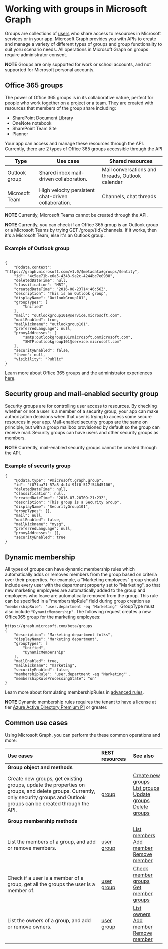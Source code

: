 # Working with groups in Microsoft Graph

Groups are collections of [users](https://developer.microsoft.com/en-us/graph/docs/api-reference/v1.0/resources/user) who share access to resources in Microsoft services or in your app. Microsoft Graph provides you with APIs to create and manage a variety of different types of groups and group functionality to suit yoru scenario needs. All operations in Microsoft Graph on groups require administrator consent.

**NOTE**
Groups are only supported for work or school accounts, and not supported for Microsoft personal accounts.

## Office 365 groups
The power of Office 365 groups is in its collaborative nature, perfect for people who work together on a project or a team. They are created with resources that members of the group share including:

- SharePoint Document Library
- OneNote notebook
- SharePoint Team Site
- Planner

Your app can access and manage these resources through the API. Currently, there are 2 types of Office 365 groups accessible through the API

| Type           | Use case | Shared resources |
|----------------|----------|------------------|
| Outlook group  | Shared inbox mail-driven collaboration. | Mail conversations and threads, Outlook calendar |
| Microsoft Team | High velocity persistent chat-driven collaboration. | Channels, chat threads |

**NOTE** Currently, Microsoft Teams cannot be created through the API. 

**NOTE** Currently, you can check if an Office 365 group is an Outlook group or a Microsoft Teams by trying GET /group/{id}/channels. If it works, then it's a Microsoft Team, else it's an Outlook group.

### Example of Outlook group

```http

{
    "@odata.context": "https://graph.microsoft.com/v1.0/$metadata#groups/$entity",
    "id": "4c5ee71b-e6a5-4343-9e2c-4244bc7e0938",
    "deletedDateTime": null,
    "classification": "MBI",
    "createdDateTime": "2016-08-23T14:46:56Z",
    "description": "This is an Outlook group",
    "displayName": "OutlookGroup101",
    "groupTypes": [
        "Unified"
    ],
    "mail": "outlookgroup101@service.microsoft.com",
    "mailEnabled": true,
    "mailNickname": "outlookgroup101",
    "preferredLanguage": null,
    "proxyAddresses": [
        "smtp:outlookgroup101@microsoft.onmicrosoft.com",
        "SMTP:outlookgroup101@service.microsoft.com"
    ],
    "securityEnabled": false,
    "theme": null,
    "visibility": "Public"
}
```
Learn more about Office 365 groups and the administrator experiences [here](https://support.office.com/en-us/article/Learn-about-Office-365-groups-b565caa1-5c40-40ef-9915-60fdb2d97fa2).

## Security group and mail-enabled security group
Security groups are for controlling user access to resources. By checking whether or not a user is a member of a security group, your app can make authorization decisions when that user is trying to access some secure resources in your app. Mail-enabled security groups are the same on principle, but with a group mailbox provisioned by default so the group can receive mail. Security groups can have users and other security groups as members.

**NOTE** Currently, mail-enabled security groups cannot be created through the API.

### Example of security group

```http
{
    "@odata.type": "#microsoft.graph.group",
    "id": "f87faa71-57a8-4c14-91f0-517f54645106",
    "deletedDateTime": null,
    "classification": null,
    "createdDateTime": "2016-07-20T09:21:23Z",
    "description": "This group is a Security Group",
    "displayName": "SecurityGroup101",
    "groupTypes": [],
    "mail": null,
    "mailEnabled": false,
    "mailNickname": "mysg",
    "preferredLanguage": null,
    "proxyAddresses": [],
    "securityEnabled": true
}
```
## Dynamic membership 
All types of groups can have dynamic membership rules which automatically adds or removes members from the group based on criteria over their properties. For example, a "Marketing employees" group should include every user with the department property set to "Marketing", so that new marketing employees are automatically added to the group and employees who leave are automatically removed from the group. This rule can be specified in a "membershipRule" field during group creation as ```"membershipRule": 'user.department -eq "Marketing"'``` GroupType must also include ```"DynamicMembership"```. The following request creates a new Office365 group for the marketing employees: 

```http
https://graph.microsoft.com/beta/groups
{
    "description": "Marketing department folks",
    "displayName": "Marketing department",
    "groupTypes": [
        "Unified",
        "DynamicMembership"
    ],
    "mailEnabled": true,
    "mailNickname": "marketing",
    "securityEnabled": false,
    "membershipRule": 'user.department -eq "Marketing"',
    "membershipRuleProcessingState": "on"
}
```

Learn more about formulating membershipRules in [advanced rules](https://docs.microsoft.com/en-us/azure/active-directory/active-directory-groups-dynamic-membership-azure-portal).

**NOTE** Dynamic membership rules requires the tenant to have a license at tier [Azure Active Directory Premium P1](https://azure.microsoft.com/en-us/pricing/details/active-directory/) or greater.

## Common use cases

Using Microsoft Graph, you can perform the these common operations and more:

| **Use cases**		   | **REST resources**	| **See also** |
|:---------------|:--------|:----------|
| **Group object and methods** | | |
| Create new groups, get existing groups, update the properties on groups, and delete groups. Currently, only security groups and Outlook groups can be created through the API. | [group](group.md) | [Create new groups](../api/group_post_groups.md) <br/> [List groups](../api/group_list.md) <br/> [Update groups](../api/group_update.md) <br/> [Delete groups](../api/group_delete.md) |
| **Group membership methods** | | |
| List the members of a group, and add or remove members. | [user](user.md) <br/> [group](group.md)| [List members](../api/group_list_members.md) <br/> [Add member](../api/group_post_members.md) <br/> [Remove member](../api/group_delete_members.md)|
| Check if a user is a member of a group, get all the groups the user is a member of. | [user](user.md) <br/> [group](group.md)| [Check member groups](../api/group_checkmembergroups.md) <br/> [Get member groups](../api/group_get_membergroups.md)|
| List the owners of a group, and add or remove owners. | [user](user.md) <br/> [group](group.md)| [List owners](../api/group_list_members.md) <br/> [Add member](../api/group_post_members.md) <br/> [Remove member](../api/group_delete_members.md)|
